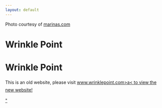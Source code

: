 ```yaml
---
layout: default
---
```

<div class="cover-tint"></div>
<div class="marinascom">Photo courtesy of <a href="https://marinas.com/view/harbor/92t2v_Bass_River_in_West_Dennis_Harbor_West_Dennis_MA_United_States">marinas.com</a></div>

<div class="w-100 d-flex flex-column align-items-center" style="height: calc( 100% - 100px);">
  <div class="w-100 h-100 d-flex flex-column align-items-center justify-content-center align-self-center w-100 text-white px-4" style="max-width: 700px;">
    <h1 class="d-none d-sm-block display-4 text-center">
      <strong>Wrinkle Point</strong>
    </h1>
    <h1 class="d-block d-sm-none text-center">
      <strong>Wrinkle Point</strong>
    </h1>
    <p style="line-height: 1.7;">
      This is an old website, please visit <a href="https://www.wrinklepoint.com/">www.wrinklepoint.com>a< to view the new website!
    </p>"
  </div>
</div>


